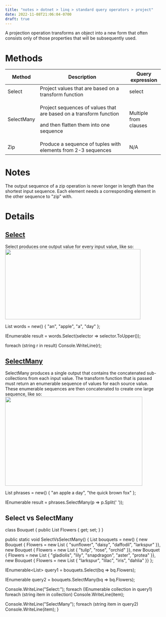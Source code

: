 ```yaml
---
title: "notes > dotnet > linq > standard query operators > project"
date: 2022-11-08T21:06:04-0700
draft: true
---
```

A projection operation transforms an object into a new form that often consists only of those properties that will be subsequently used.

# Methods
<table>
<colgroup>
<col style="width: 14%" />
<col style="width: 62%" />
<col style="width: 22%" />
</colgroup>
<thead>
<tr class="header">
<th><strong>Method</strong></th>
<th><strong>Description</strong></th>
<th><strong>Query expression</strong></th>
</tr>
</thead>
<tbody>
<tr class="odd">
<td>Select</td>
<td>Project values that are based on a transform function</td>
<td>select</td>
</tr>
<tr class="even">
<td>SelectMany</td>
<td><p>Project sequences of values that are based on a transform function</p>
<p>and then flatten them into one sequence</p></td>
<td>Multiple from clauses</td>
</tr>
<tr class="odd">
<td>Zip</td>
<td>Produce a sequence of tuples with elements from 2-3 sequences</td>
<td>N/A</td>
</tr>
</tbody>
</table>

# Notes
The output sequence of a zip operation is never longer in length than the shortest input sequence. Each element needs a corresponding element in the other sequence to "zip" with.

# Details
## <u>Select</u>
Select produces one output value for every input value, like so:
<img src="media/Standard-Query-Operators_Project-image1.png" style="width:4.56667in;height:2.36667in" />

List<string> words = new() { "an", "apple", "a", "day" };

IEnumerable<string> result = words.Select(selector => selector.ToUpper());

foreach (string r in result)
Console.WriteLine(r);

## <u>SelectMany</u>
SelectMany produces a single output that contains the concatenated sub-collections from each input value. The transform function that is passed must return an enumerable sequence of values for each source value. These enumerable sequences are then concatenated to create one large sequence, like so:
<img src="media/Standard-Query-Operators_Project-image2.png" style="width:4.625in;height:3in" />

List<string> phrases = new() { "an apple a day", "the quick brown fox" };

IEnumerable<string> result = phrases.SelectMany(p => p.Split(' '));

## Select vs SelectMany
class Bouquet
{
public List<string> Flowers { get; set; }
}

public static void SelectVsSelectMany()
{
List<Bouquet> bouquets = new()
{
new Bouquet { Flowers = new List<string> { "sunflower", "daisy", "daffodil", "larkspur" }},
new Bouquet { Flowers = new List<string> { "tulip", "rose", "orchid" }},
new Bouquet { Flowers = new List<string> { "gladiolis", "lily", "snapdragon", "aster", "protea" }},
new Bouquet { Flowers = new List<string> { "larkspur", "lilac", "iris", "dahlia" }}
};

IEnumerable<List<string>> query1 = bouquets.Select(bq => bq.Flowers);

IEnumerable<string> query2 = bouquets.SelectMany(bq => bq.Flowers);

Console.WriteLine("Select:");
foreach (IEnumerable<String> collection in query1)
foreach (string item in collection)
Console.WriteLine(item);

Console.WriteLine("SelectMany");
foreach (string item in query2)
Console.WriteLine(item);
}
